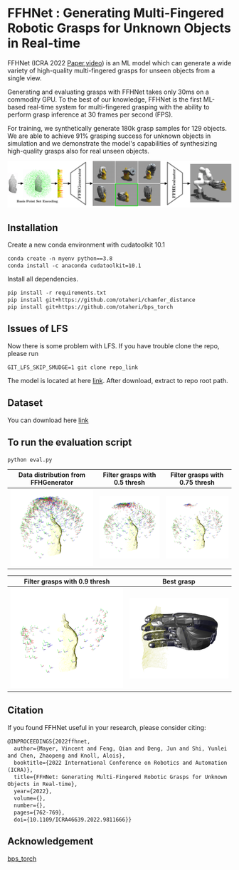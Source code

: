# FFHNet : Generating Multi-Fingered Robotic Grasps for Unknown Objects in Real-time

FFHNet (ICRA 2022 [Paper](https://ieeexplore.ieee.org/document/9811666),[video](https://youtu.be/fCYp6WJbdhc)) is an ML model which can generate a wide variety of high-quality multi-fingered grasps for unseen objects from a single view.

Generating and evaluating grasps with FFHNet takes only 30ms on a commodity GPU. To the best of our knowledge, FFHNet is the first ML-based real-time system for multi-fingered grasping with the ability to perform grasp inference at 30 frames per second (FPS).

For training, we synthetically generate 180k grasp samples for 129 objects. We are able to achieve 91% grasping success for unknown objects in simulation and we demonstrate the model's capabilities of synthesizing high-quality grasps also for real unseen objects.

![](docs/images/pipeline.png)

## Installation

Create a new conda environment with cudatoolkit 10.1

```
conda create -n myenv python==3.8
conda install -c anaconda cudatoolkit=10.1
```

Install all dependencies.

```
pip install -r requirements.txt
pip install git+https://github.com/otaheri/chamfer_distance
pip install git+https://github.com/otaheri/bps_torch
```

## Issues of LFS
Now there is some problem with LFS. If you have trouble clone the repo, please run
```
GIT_LFS_SKIP_SMUDGE=1 git clone repo_link
```

The model is located at here [link](https://drive.google.com/drive/folders/1T7JPnkggNxPqTVqxN1jcrrQGaKZYyAr3?usp=sharing).
After download, extract to repo root path.

## Dataset
You can download here [link](https://syncandshare.lrz.de/getlink/fi9EZb33KiSAJ5rLHAkhg7/ffhnet-data.zip)

## To run the evaluation script

```
python eval.py
```

| Data distribution from FFHGenerator  | Filter grasps with 0.5 thresh | Filter grasps with 0.75 thresh
| --------------------------------------- | --------------------------------------- |--------------------------------------- |
| ![](docs/images/ffhgen.png)       | ![](docs/images/filter.png) | ![](docs/images/filter2.png) |

| Filter grasps with 0.9 thresh  | Best grasp |
| --------------------------------------- | --------------------------------------- |
| ![](docs/images/filter_last.png)       | ![](docs/images/best_grasp.png) |  |

## Citation

If you found FFHNet useful in your research, please consider citing:

```plain
@INPROCEEDINGS{2022ffhnet,
  author={Mayer, Vincent and Feng, Qian and Deng, Jun and Shi, Yunlei and Chen, Zhaopeng and Knoll, Alois},
  booktitle={2022 International Conference on Robotics and Automation (ICRA)},
  title={FFHNet: Generating Multi-Fingered Robotic Grasps for Unknown Objects in Real-time},
  year={2022},
  volume={},
  number={},
  pages={762-769},
  doi={10.1109/ICRA46639.2022.9811666}}
```

## Acknowledgement

[bps_torch](https://github.com/otaheri/bps_torch)

